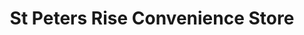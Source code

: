 ---
title: "St Peters Rise Convenience Store"
url: /bristol/st-peters-rise-convenience-store/
shop: Lebensmittel
---